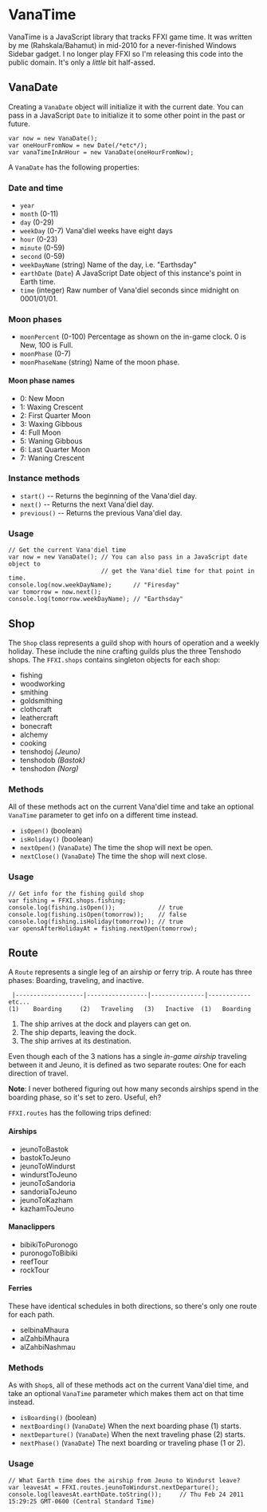 VanaTime
========

VanaTime is a JavaScript library that tracks FFXI game time. It was written by me (Rahskala/Bahamut) in mid-2010 for a never-finished Windows Sidebar gadget. I no longer play FFXI so I'm releasing this code into the public domain. It's only a *little* bit half-assed.

VanaDate
--------

Creating a `VanaDate` object will initialize it with the current date. You can pass in a JavaScript `Date` to initialize it to some other point in the past or future.

    var now = new VanaDate();
    var oneHourFromNow = new Date(/*etc*/);
	var vanaTimeInAnHour = new VanaDate(oneHourFromNow);

A `VanaDate` has the following properties:

### Date and time
* `year`
* `month` (0-11)
* `day` (0-29)
* `weekDay` (0-7) Vana'diel weeks have eight days
* `hour` (0-23)
* `minute` (0-59)
* `second` (0-59)
* `weekDayName` (string) Name of the day, i.e. "Earthsday"
* `earthDate` (`Date`) A JavaScript Date object of this instance's point in Earth time.
* `time` (integer) Raw number of Vana'diel seconds since midnight on 0001/01/01.

### Moon phases
* `moonPercent` (0-100) Percentage as shown on the in-game clock. 0 is New, 100 is Full.
* `moonPhase` (0-7) 
* `moonPhaseName` (string) Name of the moon phase.

#### Moon phase names
* 0: New Moon
* 1: Waxing Crescent
* 2: First Quarter Moon
* 3: Waxing Gibbous
* 4: Full Moon
* 5: Waning Gibbous
* 6: Last Quarter Moon
* 7: Waning Crescent

### Instance methods
* `start()` -- Returns the beginning of the Vana'diel day.
* `next()` -- Returns the next Vana'diel day.
* `previous()` -- Returns the previous Vana'diel day.

### Usage

	// Get the current Vana'diel time
	var now = new VanaDate(); // You can also pass in a JavaScript date object to 
                              // get the Vana'diel time for that point in time.
    console.log(now.weekDayName);      // "Firesday"
	var tomorrow = now.next();
	console.log(tomorrow.weekDayName); // "Earthsday"

Shop
----

The `Shop` class represents a guild shop with hours of operation and a weekly holiday. These include the nine crafting guilds plus the three Tenshodo shops. The `FFXI.shops` contains singleton objects for each shop:

* fishing
* woodworking
* smithing
* goldsmithing
* clothcraft
* leathercraft
* bonecraft
* alchemy
* cooking
* tenshodoj *(Jeuno)*
* tenshodob *(Bastok)*
* tenshodon *(Norg)*

### Methods

All of these methods act on the current Vana'diel time and take an optional `VanaTime` parameter to get info on a different time instead.

* `isOpen()` (boolean)
* `isHoliday()` (boolean)
* `nextOpen()` (`VanaDate`) The time the shop will next be open. 
* `nextClose()` (`VanaDate`) The time the shop will next close.

### Usage

	// Get info for the fishing guild shop
	var fishing = FFXI.shops.fishing;
	console.log(fishing.isOpen()); 		      // true
	console.log(fishing.isOpen(tomorrow));    // false
	console.log(fishing.isHoliday(tomorrow)); // true
	var opensAfterHolidayAt = fishing.nextOpen(tomorrow);

Route
-----
A `Route` represents a single leg of an airship or ferry trip. A route has three phases: Boarding, traveling, and inactive.

     |-------------------|-----------------|---------------|------------  etc...
    (1)    Boarding     (2)   Traveling   (3)   Inactive  (1)   Boarding

1. The ship arrives at the dock and players can get on.
2. The ship departs, leaving the dock.
3. The ship arrives at its destination.

Even though each of the 3 nations has a single *in-game airship* traveling between it and Jeuno, it is defined as two separate routes: One for each direction of travel.

**Note**: I never bothered figuring out how many seconds airships spend in the boarding phase, so it's set to zero. Useful, eh?

`FFXI.routes` has the following trips defined:

#### Airships
* jeunoToBastok
* bastokToJeuno
* jeunoToWindurst
* windurstToJeuno
* jeunoToSandoria
* sandoriaToJeuno
* jeunoToKazham
* kazhamToJeuno

#### Manaclippers
* bibikiToPuronogo
* puronogoToBibiki
* reefTour
* rockTour

#### Ferries
These have identical schedules in both directions, so there's only one route for each path.

* selbinaMhaura
* alZahbiMhaura
* alZahbiNashmau

### Methods

As with `Shop`s, all of these methods act on the current Vana'diel time, and take an optional `VanaTime` parameter which makes them act on that time instead.

* `isBoarding()` (boolean)
* `nextBoarding()` (`VanaDate`) When the next boarding phase (1) starts.
* `nextDeparture()` (`VanaDate`) When the next traveling phase (2) starts.
* `nextPhase()` (`VanaDate`) The next boarding or traveling phase (1 or 2).

### Usage

	// What Earth time does the airship from Jeuno to Windurst leave?
    var leavesAt = FFXI.routes.jeunoToWindurst.nextDeparture();
	console.log(leavesAt.earthDate.toString());     // Thu Feb 24 2011 15:29:25 GMT-0600 (Central Standard Time)
	
